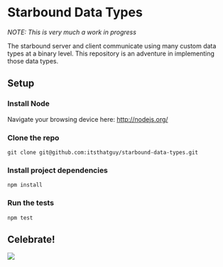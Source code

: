 # Starbound Data Types

*NOTE: This is very much a work in progress*

The starbound server and client communicate using many custom data types at a binary level. This repository is an adventure in implementing those data types.


## Setup

### Install Node
Navigate your browsing device here: http://nodejs.org/

### Clone the repo
```
git clone git@github.com:itsthatguy/starbound-data-types.git
```

### Install project dependencies
```
npm install
```

### Run the tests
```
npm test
```

## Celebrate!
![](http://media1.giphy.com/media/YTbZzCkRQCEJa/giphy.gif)
